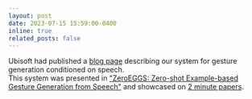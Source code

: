 ```yaml
---
layout: post
date: 2023-07-15 15:59:00-0400
inline: true
related_posts: false
---
```


Ubisoft had published a [blog page](https://www.ubisoft.com/en-us/studio/laforge/news/5ADkkY0BMG9vNSDuUMtkeg/zeroeggs-zeroshot-examplebased-gesture-generation-from-speech) describing our system for gesture generation conditioned on speech.
\
This system was presented in ["ZeroEGGS: Zero-shot Example-based Gesture Generation from Speech"](https://onlinelibrary.wiley.com/doi/pdf/10.1111/cgf.14734) and showcased on [2 minute papers](https://www.youtube.com/watch?v=Dt0cA2phKfU&ab_channel=TwoMinutePapers).
